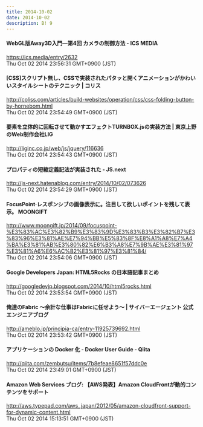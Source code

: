 ```yaml
---
title: 2014-10-02
date: 2014-10-02
description: B! 9
---
```


#### WebGL版Away3D入門―第4回 カメラの制御方法 - ICS MEDIA
https://ics.media/entry/2632<br>
Thu Oct 02 2014 23:56:31 GMT+0900 (JST)<br>


####   [CSS]スクリプト無し、CSSで実装されたパタッと開くアニメーションがかわいいスタイルシートのテクニック | コリス
http://coliss.com/articles/build-websites/operation/css/css-folding-button-by-hornebom.html<br>
Thu Oct 02 2014 23:54:49 GMT+0900 (JST)<br>


#### 要素を立体的に回転させて動かすエフェクトTURNBOX.jsの実装方法 | 東京上野のWeb制作会社LIG
http://liginc.co.jp/web/js/jquery/116636<br>
Thu Oct 02 2014 23:54:43 GMT+0900 (JST)<br>


#### プロパティの短縮定義記法が実装された - JS.next
http://js-next.hatenablog.com/entry/2014/10/02/073626<br>
Thu Oct 02 2014 23:54:29 GMT+0900 (JST)<br>


#### FocusPoint·レスポンシブの画像表示に。注目して欲しいポイントを残して表示。 MOONGIFT
http://www.moongift.jp/2014/09/focuspoint-%E3%83%AC%E3%82%B9%E3%83%9D%E3%83%B3%E3%82%B7%E3%83%96%E3%81%AE%E7%94%BB%E5%83%8F%E8%A1%A8%E7%A4%BA%E3%81%AB%E3%80%82%E6%B3%A8%E7%9B%AE%E3%81%97%E3%81%A6%E6%AC%B2%E3%81%97%E3%81%84/<br>
Thu Oct 02 2014 23:54:06 GMT+0900 (JST)<br>


#### Google Developers Japan: HTML5Rocks の日本語記事まとめ
http://googledevjp.blogspot.com/2014/10/html5rocks.html<br>
Thu Oct 02 2014 23:53:54 GMT+0900 (JST)<br>


#### 俺達のFabric 〜余計な仕事はFabricに任せよう〜 | サイバーエージェント 公式エンジニアブログ
http://ameblo.jp/principia-ca/entry-11925739692.html<br>
Thu Oct 02 2014 23:53:42 GMT+0900 (JST)<br>


#### アプリケーションの Docker 化 - Docker User Guide - Qiita
http://qiita.com/zembutsu/items/7b8efeae8651f57ddc0e<br>
Thu Oct 02 2014 23:49:01 GMT+0900 (JST)<br>


#### Amazon Web Services ブログ: 【AWS発表】Amazon CloudFrontが動的コンテンツをサポート
http://aws.typepad.com/aws_japan/2012/05/amazon-cloudfront-support-for-dynamic-content.html<br>
Thu Oct 02 2014 15:13:51 GMT+0900 (JST)<br>


